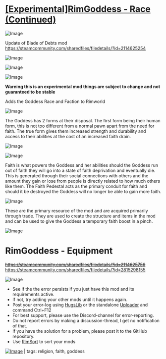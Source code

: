 # [[Experimental]RimGoddess - Race (Continued)](https://steamcommunity.com/sharedfiles/filedetails/?id=2815297693)

![Image](https://i.imgur.com/buuPQel.png)

Update of Blade of Debts mod
https://steamcommunity.com/sharedfiles/filedetails/?id=2114625254

![Image](https://i.imgur.com/3npT60J.png)
	
![Image](https://i.imgur.com/Z4GOv8H.png)

![Image](https://i.imgur.com/F5HDQB1.png)

**Warning this is an experimental mod things are subject to change and not guaranteed to be stable**

Adds the Goddess Race and Faction to Rimworld

![Image](https://i.imgur.com/AQiiFrW.png)

The Goddess has 2 forms at their disposal. The first form being their human form, this is not too different from a normal pawn apart from the need for faith. The true form gives them increased strength and durability and access to their abilities at the cost of an increased faith drain. 

![Image](https://i.imgur.com/efPVNpD.gif)

![Image](https://i.imgur.com/UXQWY2X.png)

Faith is what powers the Goddess and her abilities should the Goddess run out of faith they will go into a state of faith deprivation and eventually die. This is generated through their social connections with others and the amount they gain or lose from people is directly related to how much others like them. The Faith Pedestal acts as the primary conduit for faith and should it be destroyed the Goddess will no longer be able to gain more faith.

![Image](https://i.imgur.com/Oti3gTT.png)

These are the primary resource of the mod and are acquired primarily through trade. They are used to create the structure and items in the mod and can be used to give the Goddess a temporary faith boost in a pinch.

![Image](https://i.imgur.com/9Py0WX1.png)

# RimGoddess - Equipment

~~https://steamcommunity.com/sharedfiles/filedetails/?id=2114625759~~
https://steamcommunity.com/sharedfiles/filedetails/?id=2815298155

![Image](https://i.imgur.com/PwoNOj4.png)



-  See if the the error persists if you just have this mod and its requirements active.
-  If not, try adding your other mods until it happens again.
-  Post your error-log using [HugsLib](https://steamcommunity.com/workshop/filedetails/?id=818773962) or the standalone [Uploader](https://steamcommunity.com/sharedfiles/filedetails/?id=2873415404) and command Ctrl+F12
-  For best support, please use the Discord-channel for error-reporting.
-  Do not report errors by making a discussion-thread, I get no notification of that.
-  If you have the solution for a problem, please post it to the GitHub repository.
-  Use [RimSort](https://github.com/RimSort/RimSort/releases/latest) to sort your mods

 

[![Image](https://img.shields.io/github/v/release/emipa606/ExperimentalRimGoddessRace?label=latest%20version&style=plastic&color=9f1111&labelColor=black)](https://steamcommunity.com/sharedfiles/filedetails/changelog/2815297693) | tags:  religion,  faith,  goddess
